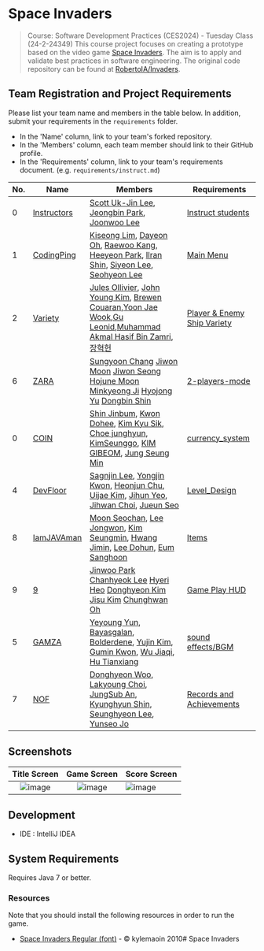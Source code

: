 # Space Invaders

> Course: Software Development Practices (CES2024) - Tuesday Class (24-2-24349)
This course project focuses on creating a prototype based on the video game [Space Invaders](https://en.wikipedia.org/wiki/Space_Invaders). The aim is to apply and validate best practices in software engineering. The original code repository can be found at [RobertoIA/Invaders](https://github.com/RobertoIA/Invaders).

## Team Registration and Project Requirements

Please list your team name and members in the table below. In addition, submit your requirements in the `requirements` folder.

- In the 'Name' column, link to your team's forked repository.
- In the 'Members' column, each team member should link to their GitHub profile.
- In the 'Requirements' column, link to your team's requirements document. (e.g. `requirements/instruct.md`)


| No.   | Name                                                          | Members                                                                                                                                                                                                                                                                                                                                     | Requirements                                  |
|-------|---------------------------------------------------------------|---------------------------------------------------------------------------------------------------------------------------------------------------------------------------------------------------------------------------------------------------------------------------------------------------------------------------------------------|-----------------------------------------------|
| 0     | [Instructors](https://github.com/PurpleBananass/Invaders-SDP) | [Scott Uk-Jin Lee](https://github.com/scottukjinlee/scottukjinlee), [Jeongbin Park](https://github.com/dev-jjjjjeong-bin/dev-jjjjjeong-bin), [Joonwoo Lee](https://github.com/PurpleBananass/PurpleBananass)                                                                                                                                | [Instruct students](requirements/instruct.md) |
| 1   | [CodingPing](https://github.com/sdp24-2-CodingPing/Invaders-SDP) | [Kiseong Lim](https://github.com/PIut0), [Dayeon Oh](https://github.com/dayeondev), [Raewoo Kang](https://github.com/raewoo0908), [Heeyeon Park](https://github.com/bheeyo), [Ilran Shin](https://github.com/ilranarli), [Siyeon Lee](https://github.com/lee-si-yeon), [Seohyeon Lee](https://github.com/LeeSeoHyeon04)                     | [Main Menu](requirements/codingping) |
| 2     | [Variety](https://github.com/brewcoua/Invaders-SDP)           | [Jules Ollivier](https://github.com/ollivierju), [John Young Kim](https://github.com/dudghks), [Brewen Couaran](https://github.com/brewcoua),[Yoon Jae Wook](https://github.com/joshmal9999),[Gu Leonid](https://github.com/leong12344),[Muhammad Akmal Hasif Bin Zamri](https://github.com/akmal1649),[장혁헌](https://github.com/yixuan1130) | [Player & Enemy Ship Variety](requirements/variety.md)     |
| 6   | [ZARA](https://github.com/logpacket/Invaders-SDP)   | [Sungyoon Chang](https://github.com/logpacket) [Jiwon Moon](https://github.com/mjwoon) [Jiwon Seong](https://github.com/jiwoninnuk) [Hojune Moon](https://github.com/mhojune) [Minkyeong Ji](https://github.com/jjhair119) [Hyojong Yu](https://github.com/yhjong) [Dongbin Shin](https://github.com/dobi02)                                | [2-players-mode](requirements/2-players-mode.md)   |
| 0   | [COIN](https://github.com/bumsoft/Invaders-SDP) | [Shin Jinbum](https://github.com/bumsoft), [Kwon Dohee](https://github.com/saemmooll), [Kim Kyu Sik](https://github.com/Kim-Mark), [Choe junghyun](https://github.com/junghyun-coding), [KimSeunggo](https://github.com/KIMSEUNGGO), [KIM GIBEOM](https://github.com/gimgibum21im), [Jung Seung Min](https://github.com/ppk052)             | [currency_system](requirements/currency_system.md) ||                                                                                                                                                                                      |                   |
| 4   | [DevFloor](https://github.com/idealtrue0/Invaders-SDP.git) | [Sagnjin Lee](https://github.com/idealtrue0), [Yongjin Kwon](https://github.com/myfavoritekwon), [Heonjun Chu](https://github.com/chuheon), [Uijae Kim](https://github.com/chear5967), [Jihun Yeo](https://github.com/godjihun), [Jihwan Choi](https://github.com/Choi-89), [Jueun Seo](https://github.com/yuwol-9)                         | [Level_Design](requirements/Level_Design.md) |    
| 8   | [IamJAVAman](https://github.com/dev-moonsc/Invaders-SDP) | [Moon Seochan](https://github.com/dev-moonsc), [Lee Jongwon](https://github.com/javadocq), [Kim Seungmin](https://github.com/smeasylife), [Hwang Jimin](https://github.com/specture258), [Lee Dohun](https://github.com/D0hunLee), [Eum Sanghoon](https://github.com/bamcasa)                                                               |[Items](requirements/iamjavaman.md) |                                                                                                                                                                           
| 9   | [9](https://github.com/jinwoo1289/Invaders-SDP)   | [Jinwoo Park](https://github.com/jinwoo1289) [Chanhyeok Lee](https://github.com/CHLee23) [Hyeri Heo](https://github.com/Hyeri123) [Donghyeon Kim](https://github.com/kdh8798) [Jisu Kim](https://github.com/kkimsxu) [Chunghwan Oh](https://github.com/theDizzt)                                                                            | [Game Play HUD](requirements/9.md) |
| 5   | [GAMZA](https://github.com/yeyoungyun/Invaders-SDP) | [Yeyoung Yun](https://github.com/yeyoungyun), [Bayasgalan](http://github.com/atg0dd), [Bolderdene](https://github.com/kbboldooo), [Yujin Kim](https://github.com/yujin041124), [Gumin Kwon](https://github.com/rnjsrbals), [Wu Jiaqi](https://github.com/milier1029), [Hu Tianxiang](https://github.com/HT1anX)                             | [sound effects/BGM](requirements/gamza.md) |
| 7   | [NOF](https://github.com/fkrdud1125/Invaders-Achievement)        | [Donghyeon Woo](https://github.com/wdong218), [Lakyoung Choi](https://github.com/fkrdud1125), [JungSub An](https://github.com/StableSub?tab=repositories), [Kyunghyun Shin](https://github.com/SKH0501), [Seunghyeon Lee](https://github.com/dlsehy), [Yunseo Jo](https://github.com/yuuuuuuuuuun)                                          | [Records and Achievements](requirements/NOF.md)                                                   |

## Screenshots
Title Screen               |  Game Screen              | Score Screen
:-------------------------:|:-------------------------:|:---------
![image](https://user-images.githubusercontent.com/69495129/136980139-7ad6adab-3f11-4711-b0a6-341080aa3361.png)   |  ![image](https://user-images.githubusercontent.com/69495129/136980236-c5d9ef85-f09a-47a7-b9d9-948f7b624002.png)|![image](https://user-images.githubusercontent.com/69495129/136980681-93dcadaf-08cb-48d8-90c9-68c651a115c9.png)


## Development

- IDE : IntelliJ IDEA

## System Requirements
Requires Java 7 or better.

### Resources

Note that you should install the following resources in order to run the game.


- [Space Invaders Regular (font)](http://www.fonts2u.com/space-invaders-regular.font) - &copy; kylemaoin 2010# Space Invaders

